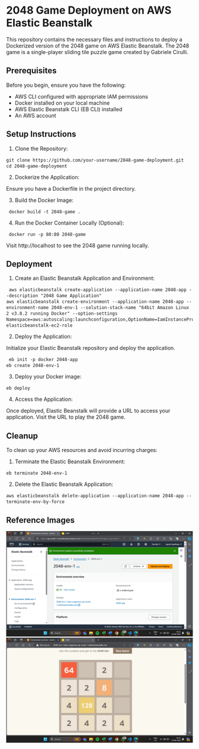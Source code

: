 # 2048 Game Deployment on AWS Elastic Beanstalk

This repository contains the necessary files and instructions to deploy a Dockerized version of the 2048 game on AWS Elastic Beanstalk. The 2048 game is a single-player sliding tile puzzle game created by Gabriele Cirulli.

## Prerequisites
Before you begin, ensure you have the following:

- AWS CLI configured with appropriate IAM permissions
- Docker installed on your local machine
- AWS Elastic Beanstalk CLI (EB CLI) installed
- An AWS account
  
## Setup Instructions
1) Clone the Repository:

<pre><code>git clone https://github.com/your-username/2048-game-deployment.git
cd 2048-game-deployment</code></pre>

2) Dockerize the Application:

Ensure you have a Dockerfile in the project directory. 


3) Build the Docker Image:
<pre><code> docker build -t 2048-game .</code></pre>


4) Run the Docker Container Locally (Optional):

<pre><code> docker run -p 80:80 2048-game</code></pre>

Visit http://localhost to see the 2048 game running locally.

## Deployment
1) Create an Elastic Beanstalk Application and Environment:

<pre><code> aws elasticbeanstalk create-application --application-name 2048-app --description "2048 Game Application"
aws elasticbeanstalk create-environment --application-name 2048-app --environment-name 2048-env-1 --solution-stack-name "64bit Amazon Linux 2 v3.8.2 running Docker" --option-settings Namespace=aws:autoscaling:launchconfiguration,OptionName=IamInstanceProfile,Value=aws-elasticbeanstalk-ec2-role</code></pre>

2) Deploy the Application:

Initialize your Elastic Beanstalk repository and deploy the application.

<pre><code> eb init -p docker 2048-app
eb create 2048-env-1</code></pre>

3) Deploy your Docker image:
<pre><code>eb deploy</code></pre>

4) Access the Application:

Once deployed, Elastic Beanstalk will provide a URL to access your application. Visit the URL to play the 2048 game.

## Cleanup
To clean up your AWS resources and avoid incurring charges:

1) Terminate the Elastic Beanstalk Environment:

<pre><code>eb terminate 2048-env-1</code></pre>

2) Delete the Elastic Beanstalk Application:

<pre><code>aws elasticbeanstalk delete-application --application-name 2048-app --terminate-env-by-force </code></pre>

## Reference Images
![](1.png)
![](2.png)


